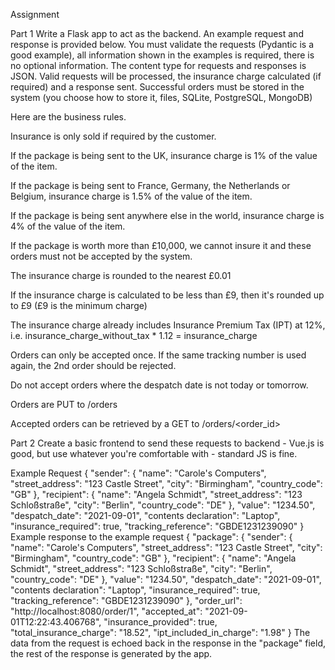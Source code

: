 Assignment

Part 1
Write a Flask app to act as the backend. An example request and response is provided below. You must validate the requests (Pydantic is a good example), all information shown in the examples is required, there is no optional information. The content type for requests and responses is JSON. Valid requests will be processed, the insurance charge calculated (if required) and a response sent. Successful orders must be stored in the system (you choose how to store it, files, SQLite, PostgreSQL, MongoDB)

Here are the business rules.

Insurance is only sold if required by the customer.

If the package is being sent to the UK, insurance charge is 1% of the value of the item.

If the package is being sent to France, Germany, the Netherlands or Belgium, insurance charge is 1.5% of the value of the item.

If the package is being sent anywhere else in the world, insurance charge is 4% of the value of the item.

If the package is worth more than £10,000, we cannot insure it and these orders must not be accepted by the system.

The insurance charge is rounded to the nearest £0.01

If the insurance charge is calculated to be less than £9, then it's rounded up to £9 (£9 is the minimum charge)

The insurance charge already includes Insurance Premium Tax (IPT) at 12%, i.e. insurance_charge_without_tax * 1.12 = insurance_charge

Orders can only be accepted once. If the same tracking number is used again, the 2nd order should be rejected.

Do not accept orders where the despatch date is not today or tomorrow.

Orders are PUT to /orders

Accepted orders can be retrieved by a GET to /orders/<order_id>

Part 2
Create a basic frontend to send these requests to backend - Vue.js is good, but use whatever you're comfortable with - standard JS is fine.

Example Request
{
  "sender": {
    "name": "Carole's Computers",
    "street_address": "123 Castle Street",
    "city": "Birmingham",
    "country_code": "GB"
  },
  "recipient": {
    "name": "Angela Schmidt",
    "street_address": "123 Schloßstraße",
    "city": "Berlin",
    "country_code": "DE"
  },
  "value": "1234.50",
  "despatch_date": "2021-09-01",
  "contents declaration": "Laptop",
  "insurance_required": true,
  "tracking_reference": "GBDE1231239090"
}
Example response to the example request
{
  "package": {
    "sender": {
      "name": "Carole's Computers",
      "street_address": "123 Castle Street",
      "city": "Birmingham",
      "country_code": "GB"
    },
    "recipient": {
      "name": "Angela Schmidt",
      "street_address": "123 Schloßstraße",
      "city": "Berlin",
      "country_code": "DE"
    },
    "value": "1234.50",
    "despatch_date": "2021-09-01",
    "contents declaration": "Laptop",
    "insurance_required": true,
    "tracking_reference": "GBDE1231239090"
  },
  "order_url": "http://localhost:8080/order/1",
  "accepted_at": "2021-09-01T12:22:43.406768",
  "insurance_provided": true,
  "total_insurance_charge": "18.52",
  "ipt_included_in_charge": "1.98"
}
The data from the request is echoed back in the response in the "package" field, the rest of the response is generated by the app.